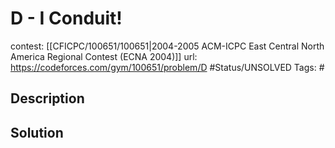 # D - I Conduit!

contest: [[CFICPC/100651/100651|2004-2005 ACM-ICPC East Central North America Regional Contest (ECNA 2004)]]
url: https://codeforces.com/gym/100651/problem/D
#Status/UNSOLVED
Tags: #

## Description

## Solution

